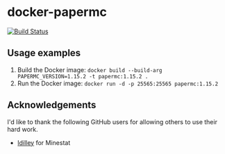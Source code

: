 # docker-papermc

[![Build Status](https://travis-ci.com/danwiltshire/docker-minecraftserver.svg?branch=master)](https://travis-ci.com/danwiltshire/docker-minecraftserver)

## Usage examples

1. Build the Docker image: `docker build --build-arg PAPERMC_VERSION=1.15.2 -t papermc:1.15.2 .`
2. Run the Docker image: `docker run -d -p 25565:25565 papermc:1.15.2`

## Acknowledgements
I'd like to thank the following GitHub users for allowing others to use their hard work.

- [ldilley](https://github.com/ldilley/minestat) for Minestat

